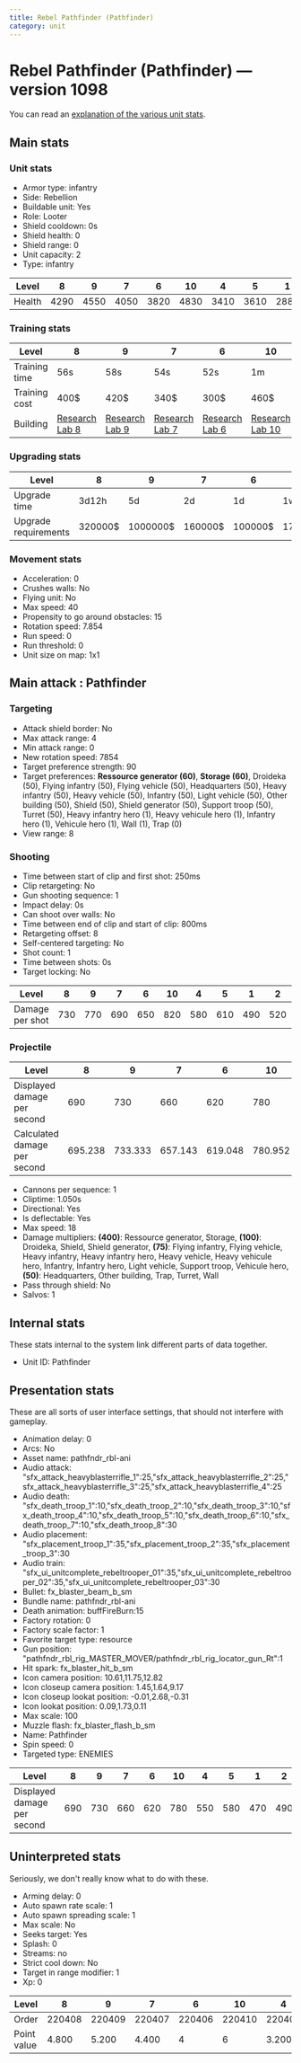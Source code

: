 ```yaml
---
title: Rebel Pathfinder (Pathfinder)
category: unit
---
```


# Rebel Pathfinder (Pathfinder) — version 1098

You can read an [explanation  of the various unit stats](unitexplained.md).

## Main stats

### Unit stats

  * Armor type: infantry
  * Side: Rebellion
  * Buildable unit: Yes
  * Role: Looter
  * Shield cooldown: 0s
  * Shield health: 0
  * Shield range: 0
  * Unit capacity: 2
  * Type: infantry

|Level |8   |9   |7   |6   |10  |4   |5   |1   |2   |3   |
|------|----|----|----|----|----|----|----|----|----|----|
|Health|4290|4550|4050|3820|4830|3410|3610|2880|3050|3220|


### Training stats

|Level        |8                                     |9                                     |7                                     |6                                     |10                                     |4                                     |5                                     |1                               |2                                     |3                                     |
|-------------|--------------------------------------|--------------------------------------|--------------------------------------|--------------------------------------|---------------------------------------|--------------------------------------|--------------------------------------|--------------------------------|--------------------------------------|--------------------------------------|
|Training time|56s                                   |58s                                   |54s                                   |52s                                   |1m                                     |49s                                   |50s                                   |46s                             |47s                                   |48s                                   |
|Training cost|400$                                  |420$                                  |340$                                  |300$                                  |460$                                   |250$                                  |260$                                  |220$                            |230$                                  |240$                                  |
|Building     |[Research Lab 8](rebelOffenseLab.html)|[Research Lab 9](rebelOffenseLab.html)|[Research Lab 7](rebelOffenseLab.html)|[Research Lab 6](rebelOffenseLab.html)|[Research Lab 10](rebelOffenseLab.html)|[Research Lab 4](rebelOffenseLab.html)|[Research Lab 5](rebelOffenseLab.html)|[Barracks 4](rebelBarracks.html)|[Research Lab 2](rebelOffenseLab.html)|[Research Lab 3](rebelOffenseLab.html)|


### Upgrading stats

|Level               |8      |9       |7      |6      |10      |4     |5     |1    |2    |3    |
|--------------------|-------|--------|-------|-------|--------|------|------|-----|-----|-----|
|Upgrade time        |3d12h  |5d      |2d     |1d     |1w1d    |3h30m |8h    |0s   |15m  |1h   |
|Upgrade requirements|320000$|1000000$|160000$|100000$|1750000$|12500$|25000$|2500$|3000$|6000$|


### Movement stats

  * Acceleration: 0
  * Crushes walls: No
  * Flying unit: No
  * Max speed: 40
  * Propensity to go around obstacles: 15
  * Rotation speed: 7.854
  * Run speed: 0
  * Run threshold: 0
  * Unit size on map: 1x1

## Main attack : Pathfinder

### Targeting

  * Attack shield border: No
  * Max attack range: 4
  * Min attack range: 0
  * New rotation speed: 7854
  * Target preference strength: 90
  * Target preferences: **Ressource generator (60)**, **Storage (60)**, Droideka (50), Flying infantry (50), Flying vehicle (50), Headquarters (50), Heavy infantry (50), Heavy vehicle (50), Infantry (50), Light vehicle (50), Other building (50), Shield (50), Shield generator (50), Support troop (50), Turret (50), Heavy infantry hero (1), Heavy vehicule hero (1), Infantry hero (1), Vehicule hero (1), Wall (1), Trap (0)
  * View range: 8

### Shooting

  * Time between start of clip and first shot: 250ms
  * Clip retargeting: No
  * Gun shooting sequence: 1
  * Impact delay: 0s
  * Can shoot over walls: No
  * Time between end of clip and start of clip: 800ms
  * Retargeting offset: 8
  * Self-centered targeting: No
  * Shot count: 1
  * Time between shots: 0s
  * Target locking: No

|Level          |8  |9  |7  |6  |10 |4  |5  |1  |2  |3  |
|---------------|---|---|---|---|---|---|---|---|---|---|
|Damage per shot|730|770|690|650|820|580|610|490|520|550|


### Projectile

|Level                       |8      |9      |7      |6      |10     |4      |5      |1      |2      |3      |
|----------------------------|-------|-------|-------|-------|-------|-------|-------|-------|-------|-------|
|Displayed damage per second |690    |730    |660    |620    |780    |550    |580    |470    |490    |520    |
|Calculated damage per second|695.238|733.333|657.143|619.048|780.952|552.381|580.952|466.667|495.238|523.810|


  * Cannons per sequence: 1
  * Cliptime: 1.050s
  * Directional: Yes
  * Is deflectable: Yes
  * Max speed: 18
  * Damage multipliers: **(400)**: Ressource generator, Storage, **(100)**: Droideka, Shield, Shield generator, **(75)**: Flying infantry, Flying vehicle, Heavy infantry, Heavy infantry hero, Heavy vehicle, Heavy vehicule hero, Infantry, Infantry hero, Light vehicle, Support troop, Vehicule hero, **(50)**: Headquarters, Other building, Trap, Turret, Wall
  * Pass through shield: No
  * Salvos: 1

## Internal stats

These stats internal to the system link different parts of data together.

  * Unit ID: Pathfinder

## Presentation stats

These are all sorts of user interface settings, that should not interfere with gameplay.

  * Animation delay: 0
  * Arcs: No
  * Asset name: pathfndr_rbl-ani
  * Audio attack: "sfx_attack_heavyblasterrifle_1":25,"sfx_attack_heavyblasterrifle_2":25,"sfx_attack_heavyblasterrifle_3":25,"sfx_attack_heavyblasterrifle_4":25
  * Audio death: "sfx_death_troop_1":10,"sfx_death_troop_2":10,"sfx_death_troop_3":10,"sfx_death_troop_4":10,"sfx_death_troop_5":10,"sfx_death_troop_6":10,"sfx_death_troop_7":10,"sfx_death_troop_8":30
  * Audio placement: "sfx_placement_troop_1":35,"sfx_placement_troop_2":35,"sfx_placement_troop_3":30
  * Audio train: "sfx_ui_unitcomplete_rebeltrooper_01":35,"sfx_ui_unitcomplete_rebeltrooper_02":35,"sfx_ui_unitcomplete_rebeltrooper_03":30
  * Bullet: fx_blaster_beam_b_sm
  * Bundle name: pathfndr_rbl-ani
  * Death animation: buffFireBurn:15
  * Factory rotation: 0
  * Factory scale factor: 1
  * Favorite target type: resource
  * Gun position: "pathfndr_rbl_rig_MASTER_MOVER/pathfndr_rbl_rig_locator_gun_Rt":1
  * Hit spark: fx_blaster_hit_b_sm
  * Icon camera position: 10.61,11.75,12.82
  * Icon closeup camera position: 1.45,1.64,9.17
  * Icon closeup lookat position: -0.01,2.68,-0.31
  * Icon lookat position: 0.09,1.73,0.11
  * Max scale: 100
  * Muzzle flash: fx_blaster_flash_b_sm
  * Name: Pathfinder
  * Spin speed: 0
  * Targeted type: ENEMIES

|Level                      |8  |9  |7  |6  |10 |4  |5  |1  |2  |3  |
|---------------------------|---|---|---|---|---|---|---|---|---|---|
|Displayed damage per second|690|730|660|620|780|550|580|470|490|520|


## Uninterpreted stats

Seriously, we don't really know what to do with these.

  * Arming delay: 0
  * Auto spawn rate scale: 1
  * Auto spawn spreading scale: 1
  * Max scale: No
  * Seeks target: Yes
  * Splash: 0
  * Streams: no
  * Strict cool down: No
  * Target in range modifier: 1
  * Xp: 0

|Level      |8     |9     |7     |6     |10    |4     |5     |1     |2     |3     |
|-----------|------|------|------|------|------|------|------|------|------|------|
|Order      |220408|220409|220407|220406|220410|220404|220405|220401|220402|220403|
|Point value|4.800 |5.200 |4.400 |4     |6     |3.200 |3.600 |2     |2.400 |2.800 |



